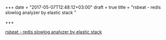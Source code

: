+++
date = "2017-05-07T12:48:12+03:00"
draft = true
title = "rsbeat - redis slowlog analyzer by elastic stack "

+++

<p><a href="https://t.co/Du9OFscha7">rsbeat - redis slowlog analyzer by elastic stack </a></p>